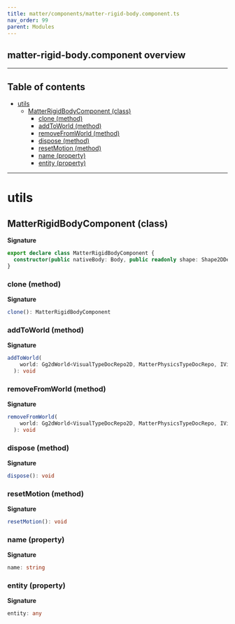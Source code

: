 ```yaml
---
title: matter/components/matter-rigid-body.component.ts
nav_order: 99
parent: Modules
---
```


## matter-rigid-body.component overview

---

<h2 class="text-delta">Table of contents</h2>

- [utils](#utils)
  - [MatterRigidBodyComponent (class)](#matterrigidbodycomponent-class)
    - [clone (method)](#clone-method)
    - [addToWorld (method)](#addtoworld-method)
    - [removeFromWorld (method)](#removefromworld-method)
    - [dispose (method)](#dispose-method)
    - [resetMotion (method)](#resetmotion-method)
    - [name (property)](#name-property)
    - [entity (property)](#entity-property)

---

# utils

## MatterRigidBodyComponent (class)

**Signature**

```ts
export declare class MatterRigidBodyComponent {
  constructor(public nativeBody: Body, public readonly shape: Shape2DDescriptor)
}
```

### clone (method)

**Signature**

```ts
clone(): MatterRigidBodyComponent
```

### addToWorld (method)

**Signature**

```ts
addToWorld(
    world: Gg2dWorld<VisualTypeDocRepo2D, MatterPhysicsTypeDocRepo, IVisualScene2dComponent, MatterWorldComponent>,
  ): void
```

### removeFromWorld (method)

**Signature**

```ts
removeFromWorld(
    world: Gg2dWorld<VisualTypeDocRepo2D, MatterPhysicsTypeDocRepo, IVisualScene2dComponent, MatterWorldComponent>,
  ): void
```

### dispose (method)

**Signature**

```ts
dispose(): void
```

### resetMotion (method)

**Signature**

```ts
resetMotion(): void
```

### name (property)

**Signature**

```ts
name: string
```

### entity (property)

**Signature**

```ts
entity: any
```
